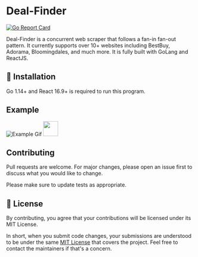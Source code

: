 # Deal-Finder
[![Go Report Card](https://goreportcard.com/badge/github.com/austinlhx/Deal-Finder)](https://goreportcard.com/report/github.com/austinlhx/Deal-Finder)

Deal-Finder is a concurrent web scraper that follows a fan-in fan-out pattern. It currently supports over 10+ websites including BestBuy, Adorama, Bloomingdales, and much more. It is fully built with GoLang and ReactJS. 

## 🚀 Installation
Go 1.14+ and React 16.9+ is required to run this program.

## Example
![Example Gif](https://media.giphy.com/media/QxSeXT69CTys85Mxi1/source.gif)
<img src="https://media.giphy.com/media/QxSeXT69CTys85Mxi1/source.gif" width="40" height="40" />

## Contributing
Pull requests are welcome. For major changes, please open an issue first to discuss what you would like to change.

Please make sure to update tests as appropriate.

## 📝 License

By contributing, you agree that your contributions will be licensed under its MIT License.

In short, when you submit code changes, your submissions are understood to be under the same [MIT License](https://choosealicense.com/licenses/mit/) that covers the project. Feel free to contact the maintainers if that's a concern.
